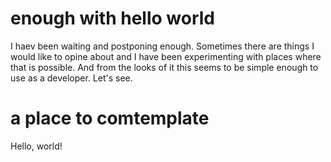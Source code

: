 # enough with hello world

I haev been waiting and postponing enough. Sometimes there are things I
would like to opine about and I have been experimenting with places where
that is possible. And from the looks of it this seems to be simple
enough to use as a developer. Let's see.

# a place to comtemplate
Hello, world!
